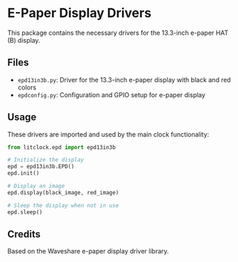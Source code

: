 # E-Paper Display Drivers

This package contains the necessary drivers for the 13.3-inch e-paper HAT (B) display.

## Files

- `epd13in3b.py`: Driver for the 13.3-inch e-paper display with black and red colors
- `epdconfig.py`: Configuration and GPIO setup for e-paper display

## Usage

These drivers are imported and used by the main clock functionality:

```python
from litclock.epd import epd13in3b

# Initialize the display
epd = epd13in3b.EPD()
epd.init()

# Display an image
epd.display(black_image, red_image)

# Sleep the display when not in use
epd.sleep()
```

## Credits

Based on the Waveshare e-paper display driver library. 
